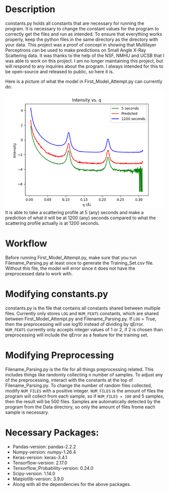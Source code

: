 # Description
constants.py holds all constants that are necessary for running the program. It is necessary to change the constant values for the program to correctly get the files and run as intended. To ensure that everything works properly, keep the python files in the same directory as the directory with your data. This project was a proof of concept in showing that Multilayer Perceptrons can be used to make predictions on Small Angle X-Ray Scattering data. It was thanks to the help of the NSF, NMHU and UCSB that I was able to work on this project. I am no longer maintaining this project, but will respond to any inquiries about the program. I always intended for this to be open-source and released to public, so here it is.

Here is a picture of what the model in First_Model_Attempt.py can currently do:
![alt text](Offset_Predicted.png)  
It is able to take a scattering profile at 5 (any) seconds and make a prediction of what it will be at 1200 (any) seconds compared to what the scattering profile actually is at 1200 seconds.

# Workflow
Before running First_Model_Attempt.py, make sure that you run Filename_Parsing.py at least once to generate the Training_Set.csv file.
Without this file, the model will error since it does not have the preprocessed data to work with.

# Modifying constants.py
constants.py is the file that contains all constants shared between multiple files. Currently only stores ```LOG``` and ```NUM_FEATS``` constants, which are shared between First_Model_Attempt.py and Filename_Parsing.py. If ```LOG``` = True, then the preprocessing will use log10 instead of dividing by qError. ```NUM_FEATS``` currently only accepts integer values of 1 or 2, if 2 is chosen than preprocessing will include the qError as a feature for the training set.

# Modifying Preprocessing
Filename_Parsing.py is the file for all things preprocessing related. This includes things like randomly collecting n number of samples.
To adjust any of the preprocessing, interact with the constants at the top of Filename_Parsing.py. To change the number of random files collected, modify ```NUM_FILES``` with a positive integer. ```NUM_FILES``` is the amount of files the program will collect from each sample, so if ```NUM_FILES = 100``` and 5 samples, then the result will be 500 files. Samples are automatically detected by the program from the Data directory, so only the amount of files frome each sample is necessary.

# Necessary Packages:
- Pandas-version: pandas-2.2.2
- Numpy-version: numpy-1.26.4
- Keras-version: keras-3.4.1
- Tensorflow-version: 2.17.0
- Tensorflow_Probability-version: 0.24.0
- Scipy-version: 1.14.0
- Matplotlib-version: 3.9.0
- Along with all the dependencies for the above packages.
